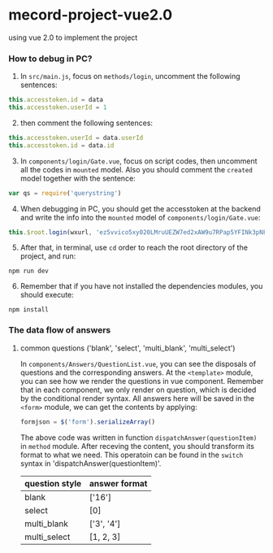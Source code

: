 # mecord-project-vue2.0
using vue 2.0 to implement the project

### How to debug in PC?

1. In `src/main.js`, focus on `methods/login`, uncomment the following sentences:
  ```javascript
  this.accesstoken.id = data    
  this.accesstoken.userId = 1  
  ```
  
2. then comment the following sentences:
  ```javascript
  this.accesstoken.userId = data.userId
  this.accesstoken.id = data.id
  ```
  
3. In `components/login/Gate.vue`, focus on script codes, then uncomment all the codes in `mounted` model. Also you should comment the `created` model together with the sentence:
  ```javascript
  var qs = require('querystring')
  ```
4. When debugging in PC, you should get the accesstoken at the backend and write the info into the `mounted` model of `components/login/Gate.vue`:
  ```javascript
  this.$root.login(wxurl, 'ez5vvico5xy020LMruUEZW7ed2xAW9u7RPap5YFINk3pNFlS6IDFYUf4VFErmjWI')  
  ```
5. After that, in terminal, use `cd` order to reach the root directory of the project, and run:
  ```Shell
  npm run dev
  ```
6. Remember that if you have not installed the dependencies modules, you should execute:
  ```Shell
  npm install
  ```
### The data flow of answers

1. common questions ('blank', 'select', 'multi_blank', 'multi_select')

   In `components/Answers/QuestionList.vue`, you can see the disposals of questions and the corresponding answers. At the `<template>` module, you can see how we render the questions in vue component. Remember that in each component, we only render on question, which is decided by the conditional render syntax.
   All answers here will be saved in the `<form>` module, we can get the contents by applying:
   ```javascript
   formjson = $('form').serializeArray()
   ```
   The above code was written in function `dispatchAnswer(questionItem)` in `method` module.
   After receving the content, you should transform its format to what we need. This operatoin can be found in the `switch` syntax in 'dispatchAnswer(questionItem)'. 


   | question style  |  answer format |
   | --------------- | ---------------|
   |      blank      |     ['16']     |
   |     select      |      [0]       |
   |   multi_blank   |   ['3', '4']   | 
   |   multi_select  |   [1, 2, 3]    |
